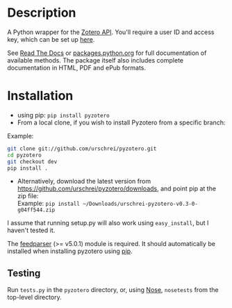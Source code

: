 # Description #

A Python wrapper for the [Zotero API][1]. You'll require a user ID and access key, which can be set up [here][2].

See [Read The Docs][3] or [packages.python.org][4] for full documentation of available methods. The package itself also includes complete documentation in HTML, PDF and ePub formats.

# Installation #

* using pip: `pip install pyzotero` 
* From a local clone, if you wish to install Pyzotero from a specific branch: 

Example:

``` bash
git clone git://github.com/urschrei/pyzotero.git
cd pyzotero
git checkout dev
pip install .
```
    

* Alternatively, download the latest version from <https://github.com/urschrei/pyzotero/downloads>, and point pip at the zip file:  
Example: `pip install ~/Downloads/urschrei-pyzotero-v0.3-0-g04ff544.zip`

I assume that running setup.py will also work using `easy_install`, but I haven't tested it.

The [feedparser][5] (>= v5.0.1) module is required. It should automatically be installed when installing pyzotero using [pip][6].

## Testing ##

Run `tests.py` in the `pyzotero` directory, or, using [Nose][7], `nosetests` from the top-level directory.


[1]: http://www.zotero.org/support/dev/server_api
[2]: https://www.zotero.org/settings/keys/new
[3]: http://pyzotero.readthedocs.org/en/latest/
[4]: http://http://packages.python.org/Pyzotero/
[5]: http://feedparser.org
[6]: http://pypi.python.org/pypi/pip
[7]: http://somethingaboutorange.com/mrl/projects/nose/1.0.0/
